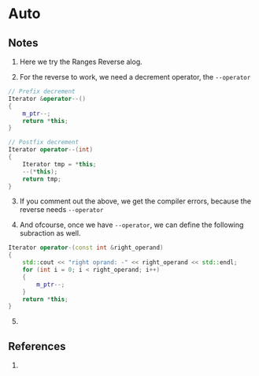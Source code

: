 # Auto

## Notes

1. Here we try the Ranges Reverse alog.

2. For the reverse to work, we need a decrement operator, the `--operator`

```cpp
// Prefix decrement
Iterator &operator--()
{
    m_ptr--;
    return *this;
}

// Postfix decrement
Iterator operator--(int)
{
    Iterator tmp = *this;
    --(*this);
    return tmp;
}
```

3. If you comment out the above, we get the compiler errors, because the reverse needs `--operator`

4. And ofcourse, once we have `--operator`, we can define the following subraction as well.

```cpp
Iterator operator-(const int &right_operand)
{
    std::cout << "right oprand: -" << right_operand << std::endl;
    for (int i = 0; i < right_operand; i++)
    {
        m_ptr--;
    }
    return *this;
}
```

5. 

## References

1. 